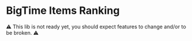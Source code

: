 # BigTime Items Ranking

⚠️ This lib is not ready yet, you should expect features to change and/or to be broken. ⚠️
